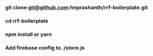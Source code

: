 ### git clone git@github.com:hnprashanth/rrf-boilerplate.git
### cd rrf-boilerplate 
### npm install or yarn
### Add firebase config to ./store.js
